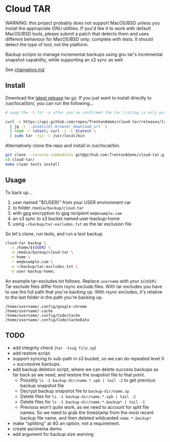 # Cloud TAR
                   
WARNING: this project probably does not support MacOS/BSD unless you install the appropriate GNU utilities.  If you'd like it to work with default MacOS/BSD tools, please submit a patch that detects them and uses different behaviour for MacOS/BSD only; complete with tests.  It should detect the type of tool, not the platform.

Backup scripts to manage incremental backups using gnu tar's incremental snapshot capability, while supporting an s3 sync as well.

See [changelog.md](changelog.md)

## Install

Download the [latest release](https://github.com/TrentonAdams/cloud-tar/releases/latest) tar.gz.  If you just want to install directly to /usr/local/bin/, you can run the following...

```bash
# swap the -t for -x after you've confirmed the tar listing is only putting cloud-tar in `/usr/local/bin/`

curl -s https://api.github.com/repos/TrentonAdams/cloud-tar/releases/latest \
  | jq -r '.assets[0].browser_download_url' \
  | read -r latest; curl -s -L $latest \
  | sudo tar -tvz -C /usr/local/bin
```

Alternatively clone the repo and install in /usr/local/bin.

```bash
git clone --recurse-submodules git@github.com:TrentonAdams/cloud-tar.git
cd cloud-tar/
make clean tests install
```

## Usage                  
To back up...
1. user named "${USER}" from your USER environment var
2. to folder `/media/backup/cloud-tar`
3. with gpg encryption to gpg recipient `me@example.com`
4. an s3 sync to s3 bucket named user-backup-home
5. using `~/backup/tar-excludes.txt` as the tar exclusion file

So let's clone, run tests, and run a test backup.
    
```bash
cloud-tar backup \
  -s /home/${USER} \
  -d /media/backup/cloud-tar \
  -n home \
  -r me@example.com \
  -e ~/backup/tar-excludes.txt \
  -b user-backup-home;
```

An example tar-excludes.txt follows.  Replace `username` with your `${USER}`.  Tar exclude files differ from rsync exclude files.  With tar excludes you have to use the full path that you're backing up.  With rsync excludes, it's relative to the last folder in the path you're backing up.   

```text
/home/username/.config/google-chrome
/home/username/.cache
/home/username/.config/Code/Cache
/home/username/.config/Code/CacheData
```

## TODO

* add integrity check (`tar -tvzg file.sp`)
* add restore script.
* support syncing to sub-path in s3 bucket, so we can do repeated level 0 + successive backups.
* add backup deletion script, where we can delete success backups as far back as we need, and restore the snapshot file to that point.
  * Possibly `ls -1 backup-dir/name.*.spb | tail -2` to get previous backup snapshot file
  * Decrypt backup snapshot file to `backup-dir/name.sp`
  * Delete files for `ls -1 backup-dir/name.*.spb | tail -1`
  * Delete files for `ls -1 backup-dir/name.*.backup* | tail -1`
  * Previous won't quite work, as we need to account for split file names.  So we need to grab the timestamp from the most recent backup file name, and then deleted wildcarded `name.*.backup*`
* make "splitting" at 4G an option, not a requirement.
* create asciinema demo.
* add argument for backup size warning
